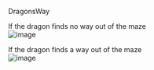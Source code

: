 DragonsWay

If the dragon finds no way out of the maze  
![image](https://user-images.githubusercontent.com/89098245/229261294-0ce41d42-5dfb-4e7a-a81e-1bf173fb7f81.png)

If the dragon finds a way out of the maze  
![image](https://user-images.githubusercontent.com/89098245/229261333-26357672-f688-4b48-8023-5883dbbeee3c.png)
